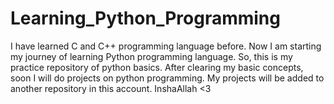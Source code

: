 # Learning_Python_Programming
I have learned C and C++ programming language before.
Now I am starting my journey of learning Python programming language.
So, this is my practice repository of python basics.
After clearing my basic concepts, soon I will do projects on python programming.
My projects will be added to another repository in this account.
InshaAllah <3
